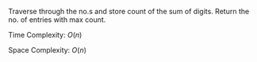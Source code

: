Traverse through the no.s and store count of the sum of digits. Return the no. of entries with max count.

Time Complexity: $O(n)$

Space Complexity: $O(n)$